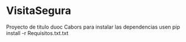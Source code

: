 # VisitaSegura
Proyecto de titulo duoc
Cabors para instalar las dependencias usen pip install -r Requisitos.txt.txt
